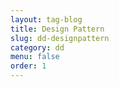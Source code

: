 ```yaml
---
layout: tag-blog
title: Design Pattern
slug: dd-designpattern
category: dd
menu: false
order: 1
---
```

